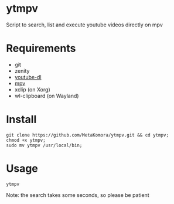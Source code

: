 # ytmpv

Script to search, list and execute youtube videos directly on mpv

# Requirements

- git
- zenity
- [youtube-dl](https://github.com/ytdl-org/youtube-dl)
- [mpv](https://mpv.io/)
- xclip (on Xorg)
- wl-clipboard (on Wayland)

# Install

```shell
git clone https://github.com/MetaKomora/ytmpv.git && cd ytmpv;
chmod +x ytmpv;
sudo mv ytmpv /usr/local/bin;
```

# Usage

```shell
ytmpv
```

Note: the search takes some seconds, so please be patient
